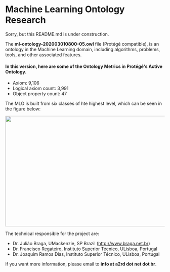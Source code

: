 # Machine Learning Ontology Research

Sorry, but this README.md is under construction. 

The **ml-ontology-202003010800-05.owl** file (Protégé compatible), is an ontology in the Machine Learning domain, including algorithms, problems, tools, and other associated features.

#### In this version, here are some of the Ontology Metrics in Protégé's Active Ontology.
- Axiom: 9,106
- Logical axiom count: 3,991
- Object property count: 47

The MLO is built from six classes of hte highest level, which can be seen in the figure below:

<img src="http://a2rd.net.br/img/mlontologyTopClasses.jpg" width="600px" height="349px">

The technical responsible for the project are:

- Dr. Julião Braga, UMackenzie, SP Brazil (http://www.braga.net.br)
- Dr. Francisco Regateiro, Instituto Superior Técnico, ULisboa, Portugal
- Dr. Joaquim Ramos Dias, Instituto Superior Técnico, ULisboa, Portugal

If you want more information, please email to **info at a2rd dot net dot br**.

